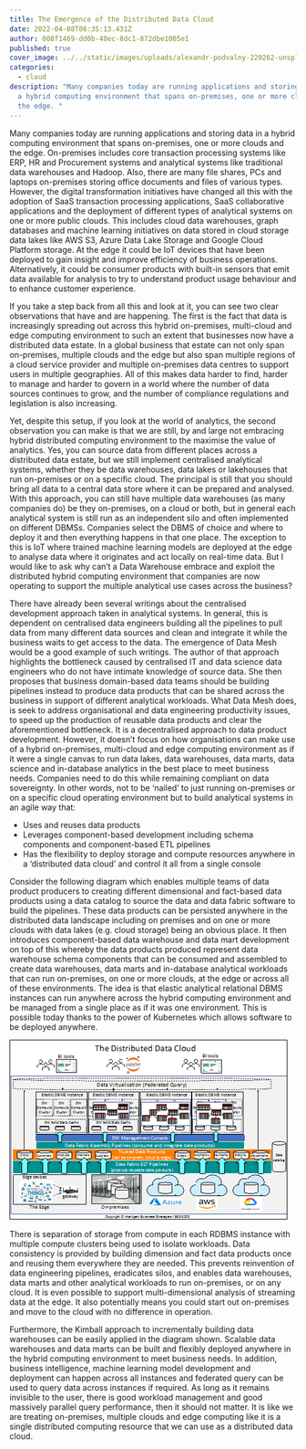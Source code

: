 ```yaml
---
title: The Emergence of the Distributed Data Cloud
date: 2022-04-08T06:35:13.431Z
author: 008f1469-dd0b-40ec-8dc1-872dbe1005e1
published: true
cover_image: ../../static/images/uploads/alexandr-podvalny-220262-unsplash.jpg
categories:
  - cloud
description: "Many companies today are running applications and storing data in
  a hybrid computing environment that spans on-premises, one or more clouds and
  the edge. "
---
```

Many companies today are running applications and storing data in a hybrid computing environment that spans on-premises, one or more clouds and the edge. On-premises includes core transaction processing systems like ERP, HR and Procurement systems and analytical systems like traditional data warehouses and Hadoop. Also, there are many file shares, PCs and laptops on-premises storing office documents and files of various types. However, the digital transformation initiatives have changed all this with the adoption of SaaS transaction processing applications, SaaS collaborative applications and the deployment of different types of analytical systems on one or more public clouds.  This includes cloud data warehouses, graph databases and machine learning initiatives on data stored in cloud storage data lakes like AWS S3, Azure Data Lake Storage and Google Cloud Platform storage.  At the edge it could be IoT devices that have been deployed to gain insight and improve efficiency of business operations. Alternatively, it could be consumer products with built-in sensors that emit data available for analysis to try to understand product usage behaviour and to enhance customer experience. 

If you take a step back from all this and look at it, you can see two clear observations that have and are happening. The first is the fact that data is increasingly spreading out across this hybrid on-premises, multi-cloud and edge computing environment to such an extent that businesses now have a distributed data estate. In a global business that estate can not only span on-premises, multiple clouds and the edge but also span multiple regions of a cloud service provider and multiple on-premises data centres to support users in multiple geographies. All of this makes data harder to find, harder to manage and harder to govern in a world where the number of data sources continues to grow, and the number of compliance regulations and legislation is also increasing. 

Yet, despite this setup, if you look at the world of analytics, the second observation you can make is that we are still, by and large not embracing hybrid distributed computing environment to the maximise the value of analytics. Yes, you can source data from different places across a distributed data estate, but we still implement centralised analytical systems, whether they be data warehouses, data lakes or lakehouses that run on-premises or on a specific cloud. The principal is still that you should bring all data to a central data store where it can be prepared and analysed.   With this approach, you can still have multiple data warehouses (as many companies do) be they on-premises, on a cloud or both, but in general each analytical system is still run as an independent silo and often implemented on different DBMSs. Companies select the DBMS of choice and where to deploy it and then everything happens in that one place.  The exception to this is IoT where trained machine learning models are deployed at the edge to analyse data where it originates and act locally on real-time data.  But I would like to ask why can’t a Data Warehouse embrace and exploit the distributed hybrid computing environment that companies are now operating to support the multiple analytical use cases across the business?

There have already been several writings about the centralised development approach taken in analytical systems. In general, this is dependent on centralised data engineers building all the pipelines to pull data from many different data sources and clean and integrate it while the business waits to get access to the data. The emergence of Data Mesh  would be a good example of such writings. The author of that approach highlights the bottleneck caused by centralised IT and data science data engineers who do not have intimate knowledge of source data. She then proposes that business domain-based data teams should be building pipelines instead to produce data products that can be shared across the business in support of different analytical workloads. What Data Mesh does, is seek to address organisational and data engineering productivity issues, to speed up the production of reusable data products and clear the aforementioned bottleneck.  It is a decentralised approach to data product development. However, it doesn’t focus on how organisations can make use of a hybrid on-premises, multi-cloud and edge computing environment as if it were a single canvas to run data lakes, data warehouses, data marts, data science  and in-database analytics in the best place to meet business needs. Companies need to do this while remaining compliant on data sovereignty. In other words, not to be ‘nailed’ to just running on-premises or on a specific cloud operating environment but to build analytical systems in an agile way that:  

* Uses and reuses data products 
* Leverages component-based development including schema components and component-based ETL pipelines
* Has the flexibility to deploy storage and compute resources anywhere in a ‘distributed data cloud’ and control it all from a single console 



Consider the following diagram which enables multiple teams of data product producers to creating different dimensional and fact-based data products using a data catalog to source the data and data fabric software to build the pipelines. These data products can be persisted anywhere in the distributed data landscape including on premises and on one or more clouds with data lakes (e.g. cloud storage) being an obvious place.  It then introduces component-based data warehouse and data mart development on top of this whereby the data products produced represent data warehouse schema components that can be consumed and assembled to create data warehouses, data marts and in-database analytical workloads that can run on-premises, on one or more clouds, at the edge or across all of these environments. The idea is that elastic analytical relational DBMS instances can run anywhere across the hybrid computing environment and be managed from a single place as if it was one environment. This is possible today thanks to the power of Kubernetes which allows software to be deployed anywhere. 

![The Distributed Data Cloud](../../static/images/uploads/the-distributed-data-cloud.png "The Distributed Data Cloud")

There is separation of storage from compute in each RDBMS instance with multiple compute clusters being used to isolate workloads.  Data consistency is provided by building dimension and fact data products once and reusing them everywhere they are needed. This prevents reinvention of data engineering pipelines, eradicates silos, and enables data warehouses, data marts and other analytical workloads to run on-premises, or on any cloud. It is even possible to support multi-dimensional analysis of streaming data at the edge.  It also potentially means you could start out on-premises and move to the cloud with no difference in operation.

Furthermore, the Kimball approach to incrementally building data warehouses can be easily applied in the diagram shown.  Scalable data warehouses and data marts can be built and flexibly deployed anywhere in the hybrid computing environment to meet business needs. In addition, business intelligence, machine learning model development and deployment can happen across all instances and federated query can be used to query data across instances if required. As long as it remains invisible to the user, there is good workload management and good massively parallel query performance, then it should not matter. It is like we are treating on-premises, multiple clouds and edge computing like it is a single distributed computing resource that we can use as a distributed data cloud.